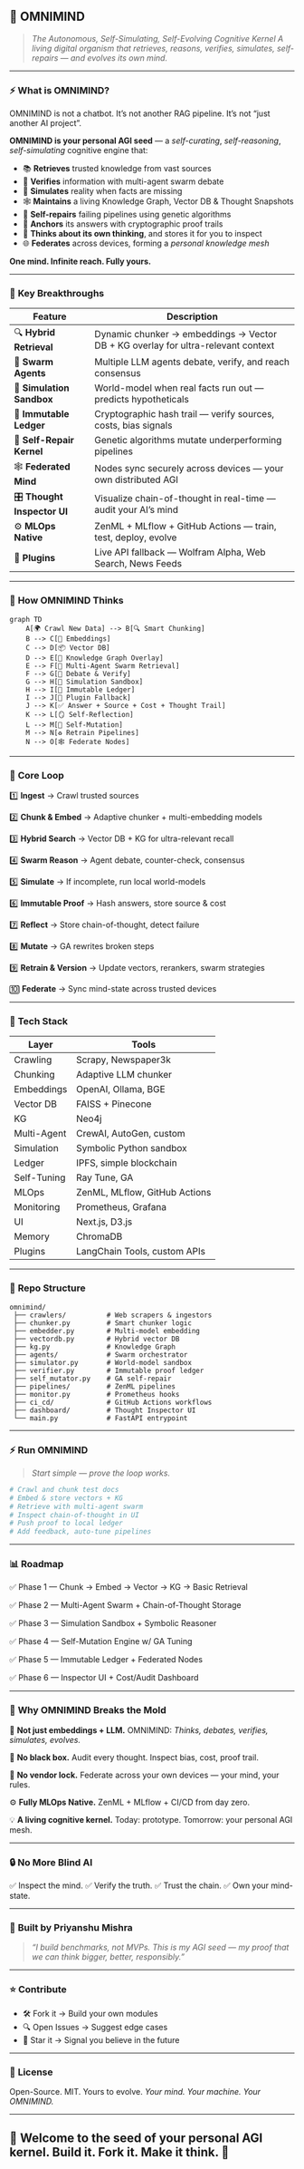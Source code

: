 ## 🧬 **OMNIMIND**

> *The Autonomous, Self-Simulating, Self-Evolving Cognitive Kernel*
> *A living digital organism that retrieves, reasons, verifies, simulates, self-repairs — and evolves its own mind.*

---

### ⚡ **What is OMNIMIND?**

OMNIMIND is not a chatbot.
It’s not another RAG pipeline.
It’s not “just another AI project”.

**OMNIMIND is your personal AGI seed** — a *self-curating*, *self-reasoning*, *self-simulating* cognitive engine that:

* 📚 **Retrieves** trusted knowledge from vast sources
* 🤖 **Verifies** information with multi-agent swarm debate
* 🧩 **Simulates** reality when facts are missing
* 🕸️ **Maintains** a living Knowledge Graph, Vector DB & Thought Snapshots
* 🔄 **Self-repairs** failing pipelines using genetic algorithms
* 🔗 **Anchors** its answers with cryptographic proof trails
* 🧠 **Thinks about its own thinking**, and stores it for you to inspect
* 🌐 **Federates** across devices, forming a *personal knowledge mesh*

**One mind. Infinite reach. Fully yours.**

---

### 🧠 **Key Breakthroughs**

| Feature                      | Description                                                                      |
| ---------------------------- | -------------------------------------------------------------------------------- |
| 🔍 **Hybrid Retrieval**      | Dynamic chunker → embeddings → Vector DB + KG overlay for ultra-relevant context |
| 🧠 **Swarm Agents**          | Multiple LLM agents debate, verify, and reach consensus                          |
| 🔮 **Simulation Sandbox**    | World-model when real facts run out — predicts hypotheticals                     |
| 🔗 **Immutable Ledger**      | Cryptographic hash trail — verify sources, costs, bias signals                   |
| 🔄 **Self-Repair Kernel**    | Genetic algorithms mutate underperforming pipelines                              |
| 🕸️ **Federated Mind**       | Nodes sync securely across devices — your own distributed AGI                    |
| 🎛️ **Thought Inspector UI** | Visualize chain-of-thought in real-time — audit your AI’s mind                   |
| ⚙️ **MLOps Native**          | ZenML + MLflow + GitHub Actions — train, test, deploy, evolve                    |
| 🔌 **Plugins**               | Live API fallback — Wolfram Alpha, Web Search, News Feeds                        |

---

### 🔬 **How OMNIMIND Thinks**

```mermaid
graph TD
    A[🌍 Crawl New Data] --> B[🔍 Smart Chunking]
    B --> C[🔢 Embeddings]
    C --> D[📦 Vector DB]
    D --> E[🔗 Knowledge Graph Overlay]
    E --> F[🤖 Multi-Agent Swarm Retrieval]
    F --> G[🧠 Debate & Verify]
    G --> H[🔮 Simulation Sandbox]
    H --> I[🔗 Immutable Ledger]
    I --> J[🧩 Plugin Fallback]
    J --> K[✅ Answer + Source + Cost + Thought Trail]
    K --> L[🪞 Self-Reflection]
    L --> M[🔄 Self-Mutation]
    M --> N[♻️ Retrain Pipelines]
    N --> O[🕸️ Federate Nodes]
```

---

### 🔑 **Core Loop**

1️⃣ **Ingest** → Crawl trusted sources

2️⃣ **Chunk & Embed** → Adaptive chunker + multi-embedding models

3️⃣ **Hybrid Search** → Vector DB + KG for ultra-relevant recall

4️⃣ **Swarm Reason** → Agent debate, counter-check, consensus

5️⃣ **Simulate** → If incomplete, run local world-models

6️⃣ **Immutable Proof** → Hash answers, store source & cost

7️⃣ **Reflect** → Store chain-of-thought, detect failure

8️⃣ **Mutate** → GA rewrites broken steps

9️⃣ **Retrain & Version** → Update vectors, rerankers, swarm strategies

🔟 **Federate** → Sync mind-state across trusted devices

---

### 🧩 **Tech Stack**

| Layer       | Tools                         |
| ----------- | ----------------------------- |
| Crawling    | Scrapy, Newspaper3k           |
| Chunking    | Adaptive LLM chunker          |
| Embeddings  | OpenAI, Ollama, BGE           |
| Vector DB   | FAISS + Pinecone              |
| KG          | Neo4j                         |
| Multi-Agent | CrewAI, AutoGen, custom       |
| Simulation  | Symbolic Python sandbox       |
| Ledger      | IPFS, simple blockchain       |
| Self-Tuning | Ray Tune, GA                  |
| MLOps       | ZenML, MLflow, GitHub Actions |
| Monitoring  | Prometheus, Grafana           |
| UI          | Next.js, D3.js                |
| Memory      | ChromaDB                      |
| Plugins     | LangChain Tools, custom APIs  |

---

### 🧱 **Repo Structure**

```
omnimind/
 ├── crawlers/          # Web scrapers & ingestors
 ├── chunker.py         # Smart chunker logic
 ├── embedder.py        # Multi-model embedding
 ├── vectordb.py        # Hybrid vector DB
 ├── kg.py              # Knowledge Graph
 ├── agents/            # Swarm orchestrator
 ├── simulator.py       # World-model sandbox
 ├── verifier.py        # Immutable proof ledger
 ├── self_mutator.py    # GA self-repair
 ├── pipelines/         # ZenML pipelines
 ├── monitor.py         # Prometheus hooks
 ├── ci_cd/             # GitHub Actions workflows
 ├── dashboard/         # Thought Inspector UI
 └── main.py            # FastAPI entrypoint
```

---

### ⚡ **Run OMNIMIND**

> *Start simple — prove the loop works.*

```bash
# Crawl and chunk test docs
# Embed & store vectors + KG
# Retrieve with multi-agent swarm
# Inspect chain-of-thought in UI
# Push proof to local ledger
# Add feedback, auto-tune pipelines
```

---

### 📊 **Roadmap**

✅ Phase 1 — Chunk → Embed → Vector → KG → Basic Retrieval

✅ Phase 2 — Multi-Agent Swarm + Chain-of-Thought Storage

✅ Phase 3 — Simulation Sandbox + Symbolic Reasoner

✅ Phase 4 — Self-Mutation Engine w/ GA Tuning

✅ Phase 5 — Immutable Ledger + Federated Nodes


✅ Phase 6 — Inspector UI + Cost/Audit Dashboard

---

### 🧬 **Why OMNIMIND Breaks the Mold**

🛑 **Not just embeddings + LLM.**
OMNIMIND: *Thinks, debates, verifies, simulates, evolves.*

🧠 **No black box.**
Audit every thought. Inspect bias, cost, proof trail.

🔗 **No vendor lock.**
Federate across your own devices — your mind, your rules.

⚙️ **Fully MLOps Native.**
ZenML + MLflow + CI/CD from day zero.

💡 **A living cognitive kernel.**
Today: prototype. Tomorrow: your personal AGI mesh.

---

### 🔒 **No More Blind AI**

✅ Inspect the mind.
✅ Verify the truth.
✅ Trust the chain.
✅ Own your mind-state.

---

### 👑 **Built by Priyanshu Mishra**

> *“I build benchmarks, not MVPs. This is my AGI seed — my proof that we can think bigger, better, responsibly.”*

---

### ⭐ **Contribute**

* 🛠️ Fork it → Build your own modules
* 🔍 Open Issues → Suggest edge cases
* 🚀 Star it → Signal you believe in the future

---

### 🧬 **License**

Open-Source. MIT. Yours to evolve.
*Your mind. Your machine. Your OMNIMIND.*

---

## 🌌 **Welcome to the seed of your personal AGI kernel. Build it. Fork it. Make it think.** 🔮


